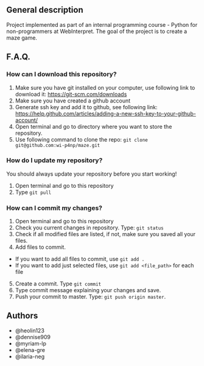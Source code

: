## General description
Project implemented as part of an internal programming course - Python for non-programmers at WebInterpret.
The goal of the project is to create a maze game.


## F.A.Q.
### How can I download this repository?
1. Make sure you have git installed on your computer, use following link to download it: https://git-scm.com/downloads
2. Make sure you have created a github account
3. Generate ssh key and add it to github, see following link: https://help.github.com/articles/adding-a-new-ssh-key-to-your-github-account/
4. Open terminal and go to directory where you want to store the repository.
5. Use following command to clone the repo: `git clone git@github.com:wi-p4np/maze.git`


### How do I update my repository?
You should always update your repository before you start working!
1. Open terminal and go to this repository
2. Type `git pull`


### How can I commit my changes?
1. Open terminal and go to this repository
2. Check you current changes in repository. Type: `git status`
3. Check if all modified files are listed, if not, make sure you saved all your files.
4. Add files to commit.
- If you want to add all files to commit, use `git add .`
- If you want to add just selected files, use `git add <file_path>` for each file
5. Create a commit. Type `git commit`
6. Type commit message explaining your changes and save.
7. Push your commit to master. Type: `git push origin master`.


## Authors
- @heolin123
- @dennise909
- @myriam-lp
- @elena-gre
- @ilaria-neg
